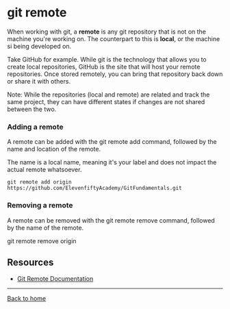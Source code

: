 # git remote

When working with git, a **remote** is any git repository that is not on the machine you're working on. The counterpart to this is **local**, or the machine si being developed on.

Take GitHub for example. While git is the technology that allows you to create local repositories, GitHub is the site that will host your remote repositories. Once stored remotely, you can bring that repository back down or share it with others.

Note: While the repositories (local and remote) are related and track the same project, they can have different states if changes are not shared between the two.

### Adding a remote

A remote can be added with the git remote add command, followed by the name and location of the remote.

The name is a local name, meaning it's your label and does not impact the actual remote whatsoever.

```
git remote add origin https://github.com/ElevenfiftyAcademy/GitFundamentals.git
```

### Removing a remote

A remote can be removed with the git remote remove command, followed by the name of the remote.

git remote remove origin

## Resources

- [Git Remote Documentation](https://git-scm.com/docs/git-remote)

---

[Back to home](../README.md)
